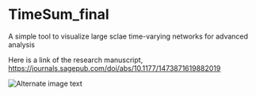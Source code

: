 # TimeSum_final
A simple tool to visualize large sclae time-varying networks for advanced analysis


Here is a link of the research manuscript,
 https://journals.sagepub.com/doi/abs/10.1177/1473871619882019


![Alternate image text](https://www.dropbox.com/s/8me7xm9ww1frvds/Screenshot%202020-03-11%2014.37.45.jpg?dl=0)
